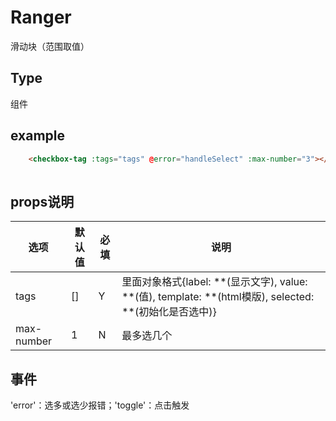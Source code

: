 Ranger
================================
滑动块（范围取值）

## Type
组件

## example
```html
    <checkbox-tag :tags="tags" @error="handleSelect" :max-number="3"></checkbox-tag>
                
```

## props说明
| 选项 | 默认值 | 必填 | 说明 |
|----------|----------|----------|----------|
| tags | []| Y | 里面对象格式{label: **(显示文字), value: **(值), template: **(html模版), selected: **(初始化是否选中)}|
| max-number | 1| N | 最多选几个 |

## 事件
'error'：选多或选少报错；'toggle'：点击触发





